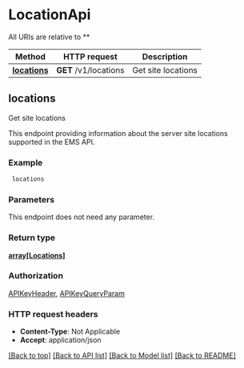 # LocationApi

All URIs are relative to **

Method | HTTP request | Description
------------- | ------------- | -------------
[**locations**](LocationApi.md#locations) | **GET** /v1/locations | Get site locations



## locations

Get site locations

This endpoint providing information about the server site locations supported in the EMS API.

### Example

```bash
 locations
```

### Parameters

This endpoint does not need any parameter.

### Return type

[**array[Locations]**](Locations.md)

### Authorization

[APIKeyHeader](../README.md#APIKeyHeader), [APIKeyQueryParam](../README.md#APIKeyQueryParam)

### HTTP request headers

- **Content-Type**: Not Applicable
- **Accept**: application/json

[[Back to top]](#) [[Back to API list]](../README.md#documentation-for-api-endpoints) [[Back to Model list]](../README.md#documentation-for-models) [[Back to README]](../README.md)

